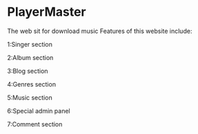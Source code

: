 # PlayerMaster
The web sit for download music Features of this website include:

1:Singer section

2:Album section

3:Blog section

4:Genres section

5:Music section

6:Special admin panel

7:Comment section
